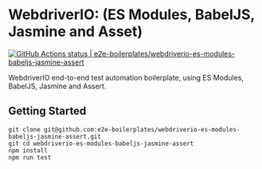 # WebdriverIO: (ES Modules, BabelJS, Jasmine and Asset)

[![GitHub Actions status | e2e-boilerplates/webdriverio-es-modules-babeljs-jasmine-assert](https://github.com/e2e-boilerplates/webdriverio-es-modules-babeljs-jasmine-assert/workflows/webdriverio-es-modules-babeljs-jasmine-assert/badge.svg)](https://github.com/e2e-boilerplates/webdriverio-es-modules-babeljs-jasmine-assert/actions?workflow=webdriverio-es-modules-babeljs-jasmine-assert)

WebdriverIO end-to-end test automation boilerplate, using ES Modules, BabelJS, Jasmine and Assert.

## Getting Started

    git clone git@github.com:e2e-boilerplates/webdriverio-es-modules-babeljs-jasmine-assert.git
    git cd webdriverio-es-modules-babeljs-jasmine-assert
    npm install
    npm run test

